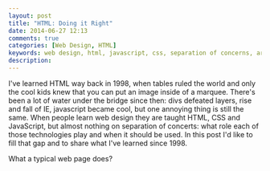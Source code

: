 ```yaml
---
layout: post
title: "HTML: Doing it Right"
date: 2014-06-27 12:13
comments: true
categories: [Web Design, HTML]
keywords: web design, html, javascript, css, separation of concerns, architecture, web
description: 
---
```


I've learned HTML way back in 1998, when tables ruled the world and only the cool kids knew that you can put an image inside of a marquee. There's been a lot of water under the bridge since then: divs defeated layers, rise and fall of IE, javascript became cool, but one annoying thing is still the same. When people learn web design they are taught HTML, CSS and JavaScript, but almost nothing on separation of concerts: what role each of those technologies play and when it should be used. In this post I'd like to fill that gap and to share what I've learned since 1998.

What a typical web page does? 